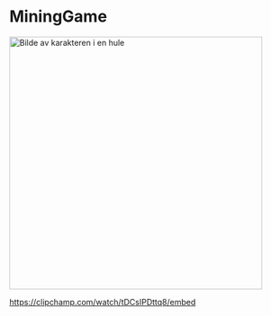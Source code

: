 # MiningGame
<img width="449" alt="Bilde av karakteren i en hule" src="https://github.com/Gunmy/MiningGame/assets/99408493/d4579981-8948-4926-a0c0-edb0e5800c15">

https://clipchamp.com/watch/tDCsIPDttq8/embed
